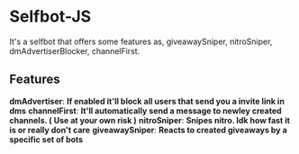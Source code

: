 # Selfbot-JS
It's a selfbot that offers some features as, giveawaySniper, nitroSniper, dmAdvertiserBlocker, channelFirst.


## Features
 **dmAdvertiser**: **If enabled it'll block all users that send you a invite link in dms**
 **channelFirst**: **It'll automatically send a message to newley created channels. ( Use at your own risk )**
 **nitroSniper**: **Snipes nitro. Idk how fast it is or really don't care**
 **giveawaySniper**: **Reacts to created giveaways by a specific set of bots**
